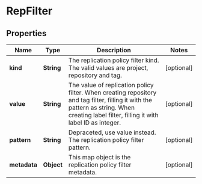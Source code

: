 # RepFilter

## Properties
Name | Type | Description | Notes
------------ | ------------- | ------------- | -------------
**kind** | **String** | The replication policy filter kind. The valid values are project, repository and tag. |  [optional]
**value** | **String** | The value of replication policy filter. When creating repository and tag filter, filling it with the pattern as string. When creating label filter, filling it with label ID as integer. |  [optional]
**pattern** | **String** | Depraceted, use value instead. The replication policy filter pattern. |  [optional]
**metadata** | **Object** | This map object is the replication policy filter metadata. |  [optional]
